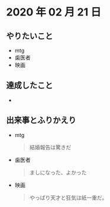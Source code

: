 # 2020 年 02 月 21 日

## やりたいこと

- mtg
- 歯医者
- 映画

## 達成したこと

-

## 出来事とふりかえり

- mtg
  > 結婚報告は驚きだ
- 歯医者
  > ましになった、よかった
- 映画
  > やっぱり天才と狂気は紙一重だ。
